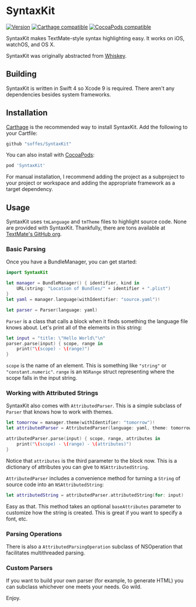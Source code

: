# SyntaxKit

[![Version](https://img.shields.io/github/release/soffes/SyntaxKit.svg)](https://github.com/soffes/SyntaxKit/releases) [![Carthage compatible](https://img.shields.io/badge/Carthage-compatible-4BC51D.svg?style=flat)](https://github.com/Carthage/Carthage) [![CocoaPods compatible](https://img.shields.io/cocoapods/v/SyntaxKit.svg)](https://cocoapods.org/pods/SyntaxKit)

SyntaxKit makes TextMate-style syntax highlighting easy. It works on iOS, watchOS, and OS X.

SyntaxKit was originally abstracted from [Whiskey](http://usewhiskey.com).


## Building

SyntaxKit is written in Swift 4 so Xcode 9 is required. There aren't any dependencies besides system frameworks.


## Installation

[Carthage](https://github.com/carthage/carthage) is the recommended way to install SyntaxKit. Add the following to your Cartfile:

``` ruby
github "soffes/SyntaxKit"
```

You can also install with [CocoaPods](https://cocoapods.org):

``` ruby
pod 'SyntaxKit'
```

For manual installation, I recommend adding the project as a subproject to your project or workspace and adding the appropriate framework as a target dependency.


## Usage

SyntaxKit uses `tmLanguage` and `tmTheme` files to highlight source code. None are provided with SyntaxKit. Thankfully, there are tons available at [TextMate's GitHub org](https://github.com/textmate).

### Basic Parsing

Once you have a BundleManager, you can get started:

```swift
import SyntaxKit

let manager = BundleManager() { identifier, kind in
    URL(string: "Location of Bundles/" + identifier + ".plist")
}
let yaml = manager.language(withIdentifier: "source.yaml")!

let parser = Parser(language: yaml)
```

`Parser` is a class that calls a block when it finds something the language file knows about. Let's print all of the elements in this string:

```swift
let input = "title: \"Hello World\"\n"
parser.parse(input) { scope, range in
    print("\(scope) - \(range)")
}
```

`scope` is the name of an element. This is something like `"string"` or `"constant.numeric"`. `range` is an `NSRange` struct representing where the scope falls in the input string.


### Working with Attributed Strings

SyntaxKit also comes with `AttributedParser`. This is a simple subclass of `Parser` that knows how to work with themes.

```swift
let tomorrow = manager.theme(withIdentifier: "tomorrow")!
let attributedParser = AttributedParser(language: yaml, theme: tomorrow)

attributedParser.parse(input) { scope, range, attributes in
    print("\(scope) - \(range) - \(attributes)")
}
```

Notice that `attributes` is the third parameter to the block now. This is a dictionary of attributes you can give to `NSAttributedString`.

`AttributedParser` includes a convenience method for turning a `String` of source code into an `NSAttributedString`:

```swift
let attributedString = attributedParser.attributedString(for: input)
```

Easy as that. This method takes an optional `baseAttributes` parameter to customize how the string is created. This is great if you want to specify a font, etc.

### Parsing Operations

There is also a `AttributedParsingOperation` subclass of NSOperation that facilitates multithreaded parsing.

### Custom Parsers

If you want to build your own parser (for example, to generate HTML) you can subclass whichever one meets your needs. Go wild.

Enjoy.
